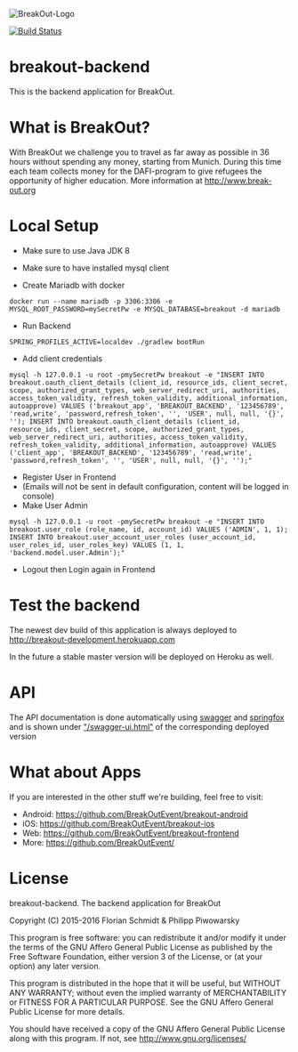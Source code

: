 
![BreakOut-Logo](https://static.break-out.org/breakout-logo.png "BreakOut")


[![Build Status](https://travis-ci.org/BreakOutEvent/breakout-backend.svg?branch=develop)](https://travis-ci.org/BreakOutEvent/breakout-backend)

# breakout-backend

This is the backend application for BreakOut. 

# What is BreakOut?
With BreakOut we challenge you to travel as far away as possible in 36 hours without spending any money, starting from Munich. During this time each team collects money for the DAFI-program to give refugees the opportunity of higher education.
More information at http://www.break-out.org

# Local Setup

- Make sure to use Java JDK 8
- Make sure to have installed mysql client

- Create Mariadb with docker 
```
docker run --name mariadb -p 3306:3306 -e MYSQL_ROOT_PASSWORD=mySecretPw -e MYSQL_DATABASE=breakout -d mariadb
```

 - Run Backend
```
SPRING_PROFILES_ACTIVE=localdev ./gradlew bootRun
```

- Add client credentials
```
mysql -h 127.0.0.1 -u root -pmySecretPw breakout -e "INSERT INTO breakout.oauth_client_details (client_id, resource_ids, client_secret, scope, authorized_grant_types, web_server_redirect_uri, authorities, access_token_validity, refresh_token_validity, additional_information, autoapprove) VALUES ('breakout_app', 'BREAKOUT_BACKEND', '123456789', 'read,write', 'password,refresh_token', '', 'USER', null, null, '{}', ''); INSERT INTO breakout.oauth_client_details (client_id, resource_ids, client_secret, scope, authorized_grant_types, web_server_redirect_uri, authorities, access_token_validity, refresh_token_validity, additional_information, autoapprove) VALUES ('client_app', 'BREAKOUT_BACKEND', '123456789', 'read,write', 'password,refresh_token', '', 'USER', null, null, '{}', '');"
```

- Register User in Frontend
- (Emails will not be sent in default configuration, content will be logged in console)
- Make User Admin
```
mysql -h 127.0.0.1 -u root -pmySecretPw breakout -e "INSERT INTO breakout.user_role (role_name, id, account_id) VALUES ('ADMIN', 1, 1); INSERT INTO breakout.user_account_user_roles (user_account_id, user_roles_id, user_roles_key) VALUES (1, 1, 'backend.model.user.Admin');"
```

- Logout then Login again in Frontend


# Test the backend
The newest dev build of this application is always deployed to http://breakout-development.herokuapp.com

In the future a stable master version will be deployed on Heroku as well.

# API
The API documentation is done automatically using [swagger](http://swagger.io) and [springfox](https://github.com/springfox/springfox) and is shown under ["/swagger-ui.html"](http://breakout-development.herokuapp.com) of the corresponding deployed version

# What about Apps
If you are interested in the other stuff we're building, feel free to visit:
* Android: https://github.com/BreakOutEvent/breakout-android
* iOS: https://github.com/BreakOutEvent/breakout-ios
* Web: https://github.com/BreakOutEvent/breakout-frontend
* More: https://github.com/BreakOutEvent/

# License
breakout-backend. The backend application for BreakOut

Copyright (C) 2015-2016 Florian Schmidt & Philipp Piwowarsky

This program is free software: you can redistribute it and/or modify
it under the terms of the GNU Affero General Public License as
published by the Free Software Foundation, either version 3 of the
License, or (at your option) any later version.

This program is distributed in the hope that it will be useful,
but WITHOUT ANY WARRANTY; without even the implied warranty of
MERCHANTABILITY or FITNESS FOR A PARTICULAR PURPOSE.  See the
GNU Affero General Public License for more details.

You should have received a copy of the GNU Affero General Public License
along with this program.  If not, see http://www.gnu.org/licenses/
